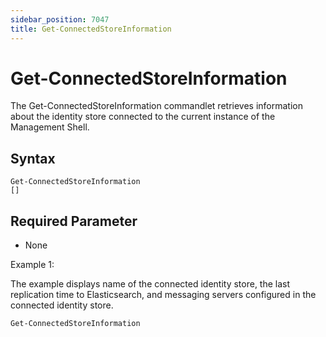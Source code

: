 ```yaml
---
sidebar_position: 7047
title: Get-ConnectedStoreInformation
---
```


# Get-ConnectedStoreInformation

The Get-ConnectedStoreInformation commandlet retrieves information about the identity store connected to the current instance of the Management Shell.

## Syntax

```
Get-ConnectedStoreInformation  
[]
```
## Required Parameter

* None

Example 1:

The example displays name of the connected identity store, the last replication time to Elasticsearch, and messaging servers configured in the connected identity store.

```
Get-ConnectedStoreInformation
```